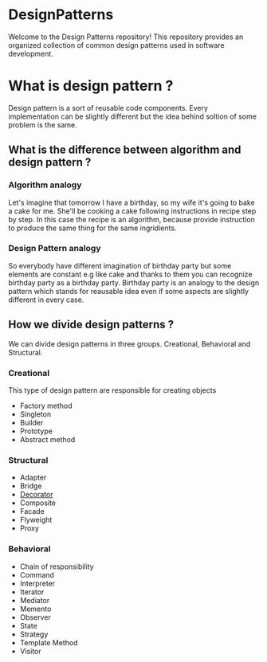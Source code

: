 # DesignPatterns
Welcome to the Design Patterns repository! This repository provides an organized collection of common design patterns used in software development.

# What is design pattern ?
Design pattern is a sort of reusable code components. Every implementation can be slightly different but the idea behind soltion of some problem is the same.

## What is the difference between algorithm and design pattern ?
### Algorithm analogy
Let's imagine that tomorrow I have a birthday, so my wife it's going to bake a cake for me. She'll be cooking a cake following instructions in recipe step by step. In this case the recipe is an algorithm, because provide instruction to produce the same thing for the same ingridients.

### Design Pattern analogy
So everybody have different imagination of birthday party but some elements are constant e.g like cake and thanks to them you can recognize birthday party as a birthday party.
Birthday party is an analogy to the design pattern which stands for reausable idea even if some aspects are slightly different in every case.

## How we divide design patterns ?
We can divide design patterns in three groups. Creational, Behavioral and Structural.

### Creational
This type of design pattern are responsible for creating objects
- Factory method
- Singleton 
- Builder 
- Prototype
- Abstract method

### Structural
- Adapter
- Bridge
- [Decorator](Decorator/definition.md)
- Composite
- Facade
- Flyweight
- Proxy

### Behavioral
- Chain of responsibility
- Command
- Interpreter
- Iterator
- Mediator
- Memento
- Observer
- State
- Strategy
- Template Method
- Visitor


